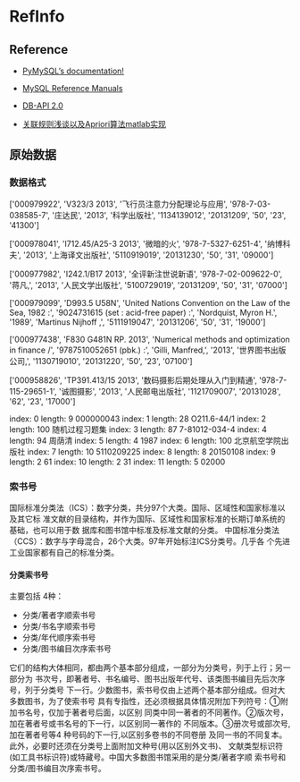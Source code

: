 # RefInfo

## Reference

- [PyMySQL’s documentation!](http://pymysql.readthedocs.io/en/latest/)
- [MySQL Reference Manuals](https://dev.mysql.com/doc/)
- [DB-API 2.0](https://www.python.org/dev/peps/pep-0249/)

- [关联规则浅谈以及Apriori算法matlab实现](http://blog.csdn.net/lfdanding/article/details/50755919)

## 原始数据

### 数据格式

['000979922', 'V323/3 2013', '飞行员注意力分配理论与应用', '978-7-03-038585-7', '庄达民', '2013', '科学出版社', '1134139012', '20131209', '50', '23', '41300']

['000978041', 'I712.45/A25-3 2013', '微暗的火', '978-7-5327-6251-4', '纳博科夫', '2013', '上海译文出版社', '5110919019', '20131230', '50', '31', '09000']

['000977982', 'I242.1/B17 2013', '全评新注世说新语', '978-7-02-009622-0', '蒋凡,', '2013', '人民文学出版社', '5100729019', '20131209', '50', '31', '07000']

['000979099', 'D993.5 U58N', 'United Nations Convention on the Law of the Sea, 1982 :', '9024731615 (set : acid-free paper) :', 'Nordquist, Myron H.', '1989', 'Martinus Nijhoff ,', '5111919047', '20131206', '50', '31', '19000']

['000977438', 'F830 G481N RP. 2013', 'Numerical methods and optimization in finance /', '9787510052651 (pbk.) :', 'Gilli, Manfred,', '2013', '世界图书出版公司,', '1130719010', '20131220', '50', '23', '07100']

['000958826', 'TP391.413/15 2013', '数码摄影后期处理从入门到精通', '978-7-115-29651-1', '诚图摄影', '2013', '人民邮电出版社', '1121709007', '20131028', '62', '23', '17000']

index:  0 	length:  9 000000043
index:  1 	length:  28 O211.6-44/1
index:  2 	length:  100 随机过程习题集
index:  3 	length:  87 7-81012-034-4
index:  4 	length:  94 周荫清
index:  5 	length:  4 1987
index:  6 	length:  100 北京航空学院出版社
index:  7 	length:  10 5110209225
index:  8 	length:  8 20150108
index:  9 	length:  2 61
index:  10 	length:  2 31
index:  11 	length:  5 02000


### 索书号

国际标准分类法（ICS）：数字分类，共分97个大类。国际、区域性和国家标准以及其它标
准文献的目录结构，并作为国际、区域性和国家标准的长期订单系统的基础，也可以用于数
据库和图书馆中标准及标准文献的分类。
中国标准分类法（CCS）：数字与字母混合，26个大类。97年开始标注ICS分类号。几乎各
个先进工业国家都有自己的标准分类。

#### 分类索书号

主要包括 4种：

- 分类/著者字顺索书号
- 分类/书名字顺索书号
- 分类/年代顺序索书号
- 分类/图书编目次序索书号


它们的结构大体相同，都由两个基本部分组成，一部分为分类号，列于上行；另一部分为
书次号，即著者号、书名编号、图书出版年代号、该类图书编目先后次序号，列于分类号
下一行。少数图书，索书号仅由上述两个基本部分组成。但对大多数图书，为了使索书号
具有专指性，还必须根据具体情况附加下列符号：①附加书名号，仅加于著者号后面，以区别
同类中同一著者的不同著作。②版次号，加在著者号或书名号的下一行，以区别同一著作的
不同版本。③册次号或部次号,加在著者号等4 种号码的下一行,以区别多卷书的不同卷册
及同一书的不同复本。此外，必要时还须在分类号上面附加文种号(用以区别外文书)、
文献类型标识符(如工具书标识符)或特藏号。中国大多数图书馆采用的是分类/著者字顺
索书号和分类/图书编目次序索书号。

